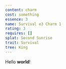 ```yaml
---
content: charm
cost: something
essence: 3
name: Survival e3 Charm 1
rating: 3
requires: []
splat: Second Sunrise
trait: Survival
tree: King
---
```


Hello **world**!

